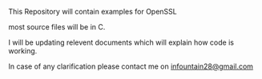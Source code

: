 This Repository will contain examples for OpenSSL 

most source files will be in C.

I will be updating relevent documents which will explain how code is working.

In case of any clarification please contact me on infountain28@gmail.com
